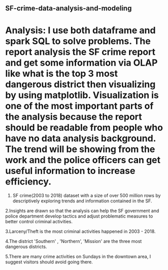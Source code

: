 ## SF-crime-data-analysis-and-modeling

# Analysis: I use both dataframe and spark SQL to solve problems. The report analysis the SF crime report and get some information via OLAP like what is the top 3 most dangerous district then visualizing by using matplotlib. Visualization is one of the most important parts of the analysis because the report should be readable from people who have no data analysis background. The trend will be showing from the work and the police officers can get useful information to increase efficiency.


 1. SF crime(2003 to 2018) dataset with a size of over 500 million rows by descriptively exploring trends and information contained in the SF.
 
 2.Insights are drawn so that the analysis can help the SF government and police department develop tactics and adjust problematic measures to better control criminal activities.
 
 3.Larceny/Theft is the most criminal activities happened in 2003 - 2018.
 
 4.The district 'Southern' , 'Northern', 'Mission' are the three most dangerous districts.
 
 5.There are many crime activities on Sundays in the downtown area, I suggest visitors should avoid going there.
 

